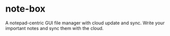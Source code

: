# note-box
A notepad-centric GUI file manager with cloud update and sync. Write your important notes and sync them with the cloud.
